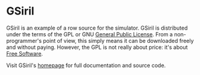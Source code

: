 # GSiril #

GSiril is an example of a row source for the simulator. GSiril is distributed under the terms of the GPL or GNU [General Public License](http://www.gnu.org/copyleft/gpl.html). From a non-programmer's point of view, this simply means it can be downloaded freely and without paying. However, the GPL is not really about price: it's about [Free Software](http://www.gnu.org/philosophy/free-sw.html).

Visit GSiril's [homepage](http://www.ex-parrot.com/~richard/gsiril/) for full documentation and source code.
